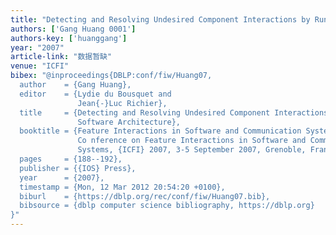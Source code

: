 ```yaml
---
title: "Detecting and Resolving Undesired Component Interactions by Runtime Software Architecture"
authors: ['Gang Huang 0001']
authors-key: ['huanggang']
year: "2007"
article-link: "数据暂缺"
venue: "ICFI"
bibex: "@inproceedings{DBLP:conf/fiw/Huang07,
  author    = {Gang Huang},
  editor    = {Lydie du Bousquet and
               Jean{-}Luc Richier},
  title     = {Detecting and Resolving Undesired Component Interactions by Runtime
               Software Architecture},
  booktitle = {Feature Interactions in Software and Communication Systems IX, International
               Co nference on Feature Interactions in Software and Communication
               Systems, {ICFI} 2007, 3-5 September 2007, Grenoble, France},
  pages     = {188--192},
  publisher = {{IOS} Press},
  year      = {2007},
  timestamp = {Mon, 12 Mar 2012 20:54:20 +0100},
  biburl    = {https://dblp.org/rec/conf/fiw/Huang07.bib},
  bibsource = {dblp computer science bibliography, https://dblp.org}
}"
---
```

